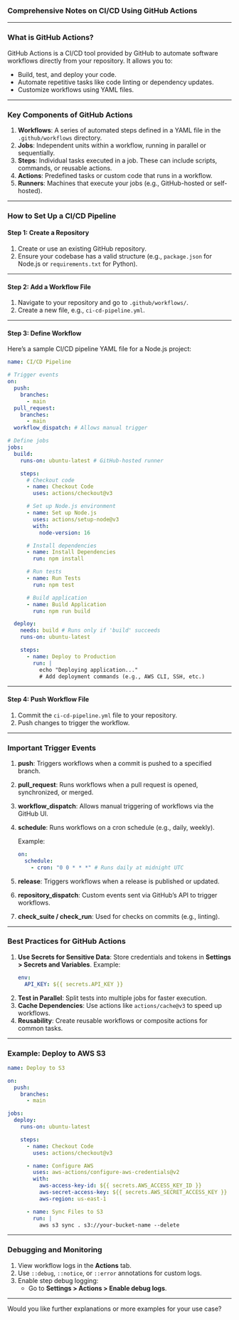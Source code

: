 ### Comprehensive Notes on CI/CD Using GitHub Actions

---

### **What is GitHub Actions?**

GitHub Actions is a CI/CD tool provided by GitHub to automate software workflows directly from your repository. It allows you to:

- Build, test, and deploy your code.
- Automate repetitive tasks like code linting or dependency updates.
- Customize workflows using YAML files.

---

### **Key Components of GitHub Actions**

1. **Workflows**: A series of automated steps defined in a YAML file in the `.github/workflows` directory.
2. **Jobs**: Independent units within a workflow, running in parallel or sequentially.
3. **Steps**: Individual tasks executed in a job. These can include scripts, commands, or reusable actions.
4. **Actions**: Predefined tasks or custom code that runs in a workflow.
5. **Runners**: Machines that execute your jobs (e.g., GitHub-hosted or self-hosted).

---

### **How to Set Up a CI/CD Pipeline**

#### **Step 1: Create a Repository**

1. Create or use an existing GitHub repository.
2. Ensure your codebase has a valid structure (e.g., `package.json` for Node.js or `requirements.txt` for Python).

---

#### **Step 2: Add a Workflow File**

1. Navigate to your repository and go to `.github/workflows/`.
2. Create a new file, e.g., `ci-cd-pipeline.yml`.

---

#### **Step 3: Define Workflow**

Here’s a sample CI/CD pipeline YAML file for a Node.js project:

```yaml
name: CI/CD Pipeline

# Trigger events
on:
  push:
    branches:
      - main
  pull_request:
    branches:
      - main
  workflow_dispatch: # Allows manual trigger

# Define jobs
jobs:
  build:
    runs-on: ubuntu-latest # GitHub-hosted runner

    steps:
      # Checkout code
      - name: Checkout Code
        uses: actions/checkout@v3

      # Set up Node.js environment
      - name: Set up Node.js
        uses: actions/setup-node@v3
        with:
          node-version: 16

      # Install dependencies
      - name: Install Dependencies
        run: npm install

      # Run tests
      - name: Run Tests
        run: npm test

      # Build application
      - name: Build Application
        run: npm run build

  deploy:
    needs: build # Runs only if 'build' succeeds
    runs-on: ubuntu-latest

    steps:
      - name: Deploy to Production
        run: |
          echo "Deploying application..."
          # Add deployment commands (e.g., AWS CLI, SSH, etc.)
```

---

#### **Step 4: Push Workflow File**

1. Commit the `ci-cd-pipeline.yml` file to your repository.
2. Push changes to trigger the workflow.

---

### **Important Trigger Events**

1. **push**: Triggers workflows when a commit is pushed to a specified branch.
2. **pull_request**: Runs workflows when a pull request is opened, synchronized, or merged.
3. **workflow_dispatch**: Allows manual triggering of workflows via the GitHub UI.
4. **schedule**: Runs workflows on a cron schedule (e.g., daily, weekly).

   Example:

   ```yaml
   on:
     schedule:
       - cron: "0 0 * * *" # Runs daily at midnight UTC
   ```

5. **release**: Triggers workflows when a release is published or updated.
6. **repository_dispatch**: Custom events sent via GitHub’s API to trigger workflows.
7. **check_suite / check_run**: Used for checks on commits (e.g., linting).

---

### **Best Practices for GitHub Actions**

1. **Use Secrets for Sensitive Data**: Store credentials and tokens in **Settings > Secrets and Variables**.
   Example:
   ```yaml
   env:
     API_KEY: ${{ secrets.API_KEY }}
   ```
2. **Test in Parallel**: Split tests into multiple jobs for faster execution.
3. **Cache Dependencies**: Use actions like `actions/cache@v3` to speed up workflows.
4. **Reusability**: Create reusable workflows or composite actions for common tasks.

---

### **Example: Deploy to AWS S3**

```yaml
name: Deploy to S3

on:
  push:
    branches:
      - main

jobs:
  deploy:
    runs-on: ubuntu-latest

    steps:
      - name: Checkout Code
        uses: actions/checkout@v3

      - name: Configure AWS
        uses: aws-actions/configure-aws-credentials@v2
        with:
          aws-access-key-id: ${{ secrets.AWS_ACCESS_KEY_ID }}
          aws-secret-access-key: ${{ secrets.AWS_SECRET_ACCESS_KEY }}
          aws-region: us-east-1

      - name: Sync Files to S3
        run: |
          aws s3 sync . s3://your-bucket-name --delete
```

---

### **Debugging and Monitoring**

1. View workflow logs in the **Actions** tab.
2. Use `::debug`, `::notice`, or `::error` annotations for custom logs.
3. Enable step debug logging:
   - Go to **Settings > Actions > Enable debug logs**.

---

Would you like further explanations or more examples for your use case?

